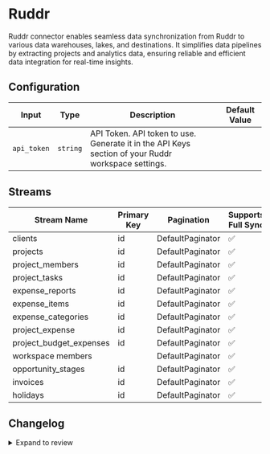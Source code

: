 # Ruddr
Ruddr connector enables seamless data synchronization from Ruddr to various data warehouses, lakes, and destinations. It simplifies data pipelines by extracting projects and analytics data, ensuring reliable and efficient data integration for real-time insights.

## Configuration

| Input | Type | Description | Default Value |
|-------|------|-------------|---------------|
| `api_token` | `string` | API Token. API token to use. Generate it in the API Keys section of your Ruddr workspace settings. |  |

## Streams
| Stream Name | Primary Key | Pagination | Supports Full Sync | Supports Incremental |
|-------------|-------------|------------|---------------------|----------------------|
| clients | id | DefaultPaginator | ✅ |  ❌  |
| projects | id | DefaultPaginator | ✅ |  ❌  |
| project_members | id | DefaultPaginator | ✅ |  ❌  |
| project_tasks | id | DefaultPaginator | ✅ |  ❌  |
| expense_reports | id | DefaultPaginator | ✅ |  ❌  |
| expense_items | id | DefaultPaginator | ✅ |  ❌  |
| expense_categories | id | DefaultPaginator | ✅ |  ❌  |
| project_expense | id | DefaultPaginator | ✅ |  ❌  |
| project_budget_expenses | id | DefaultPaginator | ✅ |  ❌  |
| workspace members |  | DefaultPaginator | ✅ |  ❌  |
| opportunity_stages | id | DefaultPaginator | ✅ |  ❌  |
| invoices | id | DefaultPaginator | ✅ |  ❌  |
| holidays | id | DefaultPaginator | ✅ |  ❌  |

## Changelog

<details>
  <summary>Expand to review</summary>

| Version          | Date              | Pull Request | Subject        |
|------------------|-------------------|--------------|----------------|
| 0.0.28 | 2025-09-23 | [66637](https://github.com/airbytehq/airbyte/pull/66637) | Update dependencies |
| 0.0.27 | 2025-09-09 | [65696](https://github.com/airbytehq/airbyte/pull/65696) | Update dependencies |
| 0.0.26 | 2025-08-24 | [65472](https://github.com/airbytehq/airbyte/pull/65472) | Update dependencies |
| 0.0.25 | 2025-08-16 | [65024](https://github.com/airbytehq/airbyte/pull/65024) | Update dependencies |
| 0.0.24 | 2025-08-02 | [64473](https://github.com/airbytehq/airbyte/pull/64473) | Update dependencies |
| 0.0.23 | 2025-07-26 | [63947](https://github.com/airbytehq/airbyte/pull/63947) | Update dependencies |
| 0.0.22 | 2025-07-05 | [62688](https://github.com/airbytehq/airbyte/pull/62688) | Update dependencies |
| 0.0.21 | 2025-06-28 | [60454](https://github.com/airbytehq/airbyte/pull/60454) | Update dependencies |
| 0.0.20 | 2025-05-10 | [60089](https://github.com/airbytehq/airbyte/pull/60089) | Update dependencies |
| 0.0.19 | 2025-05-04 | [59575](https://github.com/airbytehq/airbyte/pull/59575) | Update dependencies |
| 0.0.18 | 2025-04-27 | [58996](https://github.com/airbytehq/airbyte/pull/58996) | Update dependencies |
| 0.0.17 | 2025-04-19 | [58403](https://github.com/airbytehq/airbyte/pull/58403) | Update dependencies |
| 0.0.16 | 2025-04-12 | [57948](https://github.com/airbytehq/airbyte/pull/57948) | Update dependencies |
| 0.0.15 | 2025-04-05 | [57488](https://github.com/airbytehq/airbyte/pull/57488) | Update dependencies |
| 0.0.14 | 2025-03-29 | [56749](https://github.com/airbytehq/airbyte/pull/56749) | Update dependencies |
| 0.0.13 | 2025-03-22 | [56206](https://github.com/airbytehq/airbyte/pull/56206) | Update dependencies |
| 0.0.12 | 2025-03-08 | [54612](https://github.com/airbytehq/airbyte/pull/54612) | Update dependencies |
| 0.0.11 | 2025-02-15 | [53989](https://github.com/airbytehq/airbyte/pull/53989) | Update dependencies |
| 0.0.10 | 2025-02-08 | [53478](https://github.com/airbytehq/airbyte/pull/53478) | Update dependencies |
| 0.0.9 | 2025-02-01 | [52963](https://github.com/airbytehq/airbyte/pull/52963) | Update dependencies |
| 0.0.8 | 2025-01-25 | [52511](https://github.com/airbytehq/airbyte/pull/52511) | Update dependencies |
| 0.0.7 | 2025-01-18 | [51925](https://github.com/airbytehq/airbyte/pull/51925) | Update dependencies |
| 0.0.6 | 2025-01-11 | [51325](https://github.com/airbytehq/airbyte/pull/51325) | Update dependencies |
| 0.0.5 | 2024-12-28 | [50241](https://github.com/airbytehq/airbyte/pull/50241) | Update dependencies |
| 0.0.4 | 2024-12-14 | [49655](https://github.com/airbytehq/airbyte/pull/49655) | Update dependencies |
| 0.0.3 | 2024-12-12 | [49346](https://github.com/airbytehq/airbyte/pull/49346) | Update dependencies |
| 0.0.2 | 2024-12-11 | [49080](https://github.com/airbytehq/airbyte/pull/49080) | Starting with this version, the Docker image is now rootless. Please note that this and future versions will not be compatible with Airbyte versions earlier than 0.64 |
| 0.0.1 | 2024-11-08 | | Initial release by [@bishalbera](https://github.com/bishalbera) via Connector Builder |

</details>

